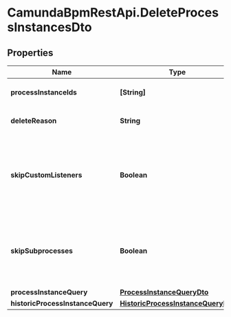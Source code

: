 # CamundaBpmRestApi.DeleteProcessInstancesDto

## Properties

Name | Type | Description | Notes
------------ | ------------- | ------------- | -------------
**processInstanceIds** | **[String]** | A list process instance ids to delete. | [optional] 
**deleteReason** | **String** | A string with delete reason. | [optional] 
**skipCustomListeners** | **Boolean** | Skip execution listener invocation for activities that are started or ended as part of this request. | [optional] 
**skipSubprocesses** | **Boolean** | Skip deletion of the subprocesses related to deleted processes as part of this request. | [optional] 
**processInstanceQuery** | [**ProcessInstanceQueryDto**](ProcessInstanceQueryDto.md) |  | [optional] 
**historicProcessInstanceQuery** | [**HistoricProcessInstanceQueryDto**](HistoricProcessInstanceQueryDto.md) |  | [optional] 


